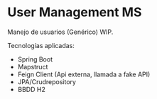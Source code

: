 # User Management MS
Manejo de usuarios (Genérico) WIP.

Tecnologías aplicadas:
- Spring Boot
- Mapstruct
- Feign Client (Api externa, llamada a fake API)
- JPA/Crudrepository
- BBDD H2

